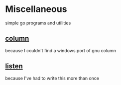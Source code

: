 # Miscellaneous

simple go programs and utilities

## [column](https://github.com/generaltso/miscellaneous/tree/master/column)

because I couldn't find a windows port of gnu column

## [listen](https://github.com/generaltso/miscellaneous/tree/master/listen)

because I've had to write this more than once
